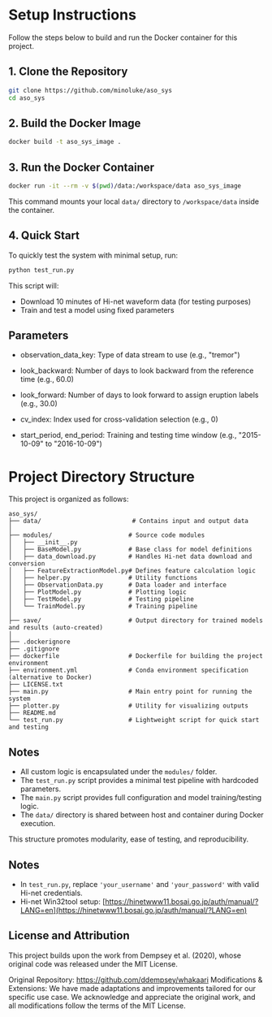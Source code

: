 # Setup Instructions

Follow the steps below to build and run the Docker container for this project.

## 1. Clone the Repository

```bash
git clone https://github.com/minoluke/aso_sys
cd aso_sys
```

## 2. Build the Docker Image

```bash
docker build -t aso_sys_image .
```

## 3. Run the Docker Container

```bash
docker run -it --rm -v $(pwd)/data:/workspace/data aso_sys_image
```

This command mounts your local `data/` directory to `/workspace/data` inside the container.

## 4. Quick Start

To quickly test the system with minimal setup, run:

```bash
python test_run.py
```

This script will:

- Download 10 minutes of Hi-net waveform data (for testing purposes)
- Train and test a model using fixed parameters

## Parameters

- observation_data_key: Type of data stream to use (e.g., "tremor")

- look_backward: Number of days to look backward from the reference time (e.g., 60.0)

- look_forward: Number of days to look forward to assign eruption labels (e.g., 30.0)

- cv_index: Index used for cross-validation selection (e.g., 0)

- start_period, end_period: Training and testing time window (e.g., "2015-10-09" to "2016-10-09")

# Project Directory Structure

This project is organized as follows:

```
aso_sys/
├── data/                         # Contains input and output data
│
├── modules/                     # Source code modules
│   ├── __init__.py
│   ├── BaseModel.py             # Base class for model definitions
│   ├── data_download.py         # Handles Hi-net data download and conversion
│   ├── FeatureExtractionModel.py# Defines feature calculation logic
│   ├── helper.py                # Utility functions
│   ├── ObservationData.py       # Data loader and interface
│   ├── PlotModel.py             # Plotting logic
│   ├── TestModel.py             # Testing pipeline
│   └── TrainModel.py            # Training pipeline
│
├── save/                        # Output directory for trained models and results (auto-created)
│
├── .dockerignore
├── .gitignore
├── dockerfile                   # Dockerfile for building the project environment
├── environment.yml              # Conda environment specification (alternative to Docker)
├── LICENSE.txt
├── main.py                      # Main entry point for running the system
├── plotter.py                   # Utility for visualizing outputs
├── README.md
└── test_run.py                  # Lightweight script for quick start and testing
```

## Notes

- All custom logic is encapsulated under the `modules/` folder.
- The `test_run.py` script provides a minimal test pipeline with hardcoded parameters.
- The `main.py` script provides full configuration and model training/testing logic.
- The `data/` directory is shared between host and container during Docker execution.

This structure promotes modularity, ease of testing, and reproducibility.

## Notes

- In `test_run.py`, replace `'your_username'` and `'your_password'` with valid Hi-net credentials.
- Hi-net Win32tool setup: [https://hinetwww11.bosai.go.jp/auth/manual/?LANG=en](https://hinetwww11.bosai.go.jp/auth/manual/?LANG=en)

## License and Attribution

This project builds upon the work from Dempsey et al. (2020), whose original code was released under the MIT License.

Original Repository: https://github.com/ddempsey/whakaari
Modifications & Extensions: We have made adaptations and improvements tailored for our specific use case.
We acknowledge and appreciate the original work, and all modifications follow the terms of the MIT License.
